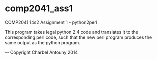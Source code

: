 comp2041_ass1
=============

COMP2041 14s2 Assignment 1 - python2perl

This program takes legal python 2.4 code and translates it to the corresponding perl code, such that the new perl program produces the same output as the python program.

--
Copyright Charbel Antouny 2014
